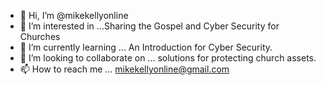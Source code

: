 - 👋 Hi, I’m @mikekellyonline
- 👀 I’m interested in ...Sharing the Gospel and Cyber Security for Churches
- 🌱 I’m currently learning ... An Introduction for Cyber Security.
- 💞️ I’m looking to collaborate on ... solutions for protecting church assets.
- 📫 How to reach me ... mikekellyonline@gmail.com

<!---
mikekellyonline/mikekellyonline is a ✨ special ✨ repository because its `README.md` (this file) appears on your GitHub profile.
You can click the Preview link to take a look at your changes.
--->
